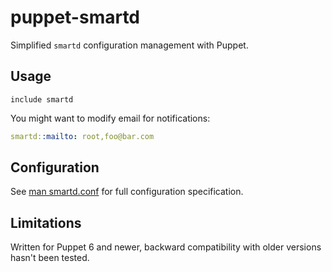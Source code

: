 # puppet-smartd

Simplified `smartd` configuration management with Puppet.

## Usage

```puppet
include smartd
```

You might want to modify email for notifications:

```yaml
smartd::mailto: root,foo@bar.com
```

## Configuration

See [man smartd.conf](https://linux.die.net/man/5/smartd.conf) for full configuration specification.

## Limitations

Written for Puppet 6 and newer, backward compatibility with older versions hasn't been tested.